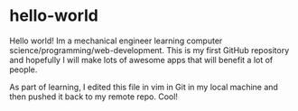 # hello-world

Hello world! Im a mechanical engineer learning computer science/programming/web-development. This is my first GitHub repository and hopefully I will make lots of awesome apps that will benefit a lot of people. 

As part of learning, I edited this file in vim in Git in my local machine and then pushed it back to my remote repo. Cool!
